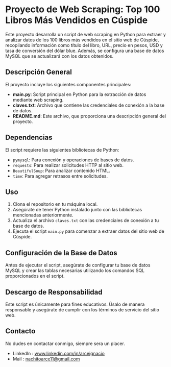 # Proyecto de Web Scraping: Top 100 Libros Más Vendidos en Cúspide

Este proyecto desarrolla un script de web scraping en Python para extraer y analizar datos de los 100 libros más vendidos en el sitio web de Cúspide, recopilando información como título del libro, URL, precio en pesos, USD y tasa de conversión del dólar blue. Además, se configura una base de datos MySQL que se actualizará con los datos obtenidos.

## Descripción General

El proyecto incluye los siguientes componentes principales:

- **main.py**: Script principal en Python para la extracción de datos mediante web scraping.
- **claves.txt**: Archivo que contiene las credenciales de conexión a la base de datos.
- **README.md**: Este archivo, que proporciona una descripción general del proyecto.

## Dependencias

El script requiere las siguientes bibliotecas de Python:

- `pymysql`: Para conexión y operaciones de bases de datos.
- `requests`: Para realizar solicitudes HTTP al sitio web.
- `BeautifulSoup`: Para analizar contenido HTML.
- `time`: Para agregar retrasos entre solicitudes.

## Uso

1. Clona el repositorio en tu máquina local.
2. Asegúrate de tener Python instalado junto con las bibliotecas mencionadas anteriormente.
3. Actualiza el archivo `claves.txt` con las credenciales de conexión a tu base de datos.
4. Ejecuta el script `main.py` para comenzar a extraer datos del sitio web de Cúspide.

## Configuración de la Base de Datos

Antes de ejecutar el script, asegúrate de configurar tu base de datos MySQL y crear las tablas necesarias utilizando los comandos SQL proporcionados en el script.

## Descargo de Responsabilidad

Este script es únicamente para fines educativos. Úsalo de manera responsable y asegúrate de cumplir con los términos de servicio del sitio web.

## Contacto 
No dudes en contactar conmigo, siempre sera un placer.
- LinkedIn : www.linkedin.com/in/arceignacio
- Mail : nachitoarce11@gmail.com


